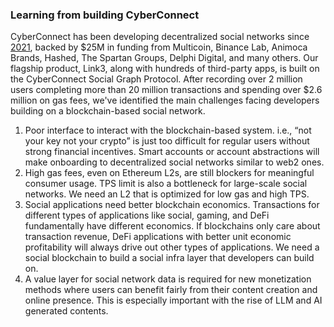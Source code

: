### Learning from building CyberConnect

CyberConnect has been developing decentralized social networks since [2021](https://mirror.xyz/cyberlab.eth/k3pL5s2G3Emdz2iguhypcY3HPJaZLkC7SNB8XjgPkm0), backed by $25M in funding from Multicoin, Binance Lab, Animoca Brands, Hashed, The Spartan Groups, Delphi Digital, and many others. Our flagship product, Link3, along with hundreds of third-party apps, is built on the CyberConnect Social Graph Protocol. After recording over 2 million users completing more than 20 million transactions and spending over $2.6 million on gas fees, we've identified the main challenges facing developers building on a blockchain-based social network.

1. Poor interface to interact with the blockchain-based system. i.e., “not your key not your crypto” is just too difficult for regular users without strong financial incentives. Smart accounts or account abstractions will make onboarding to decentralized social networks similar to web2 ones.
2. High gas fees, even on Ethereum L2s, are still blockers for meaningful consumer usage. TPS limit is also a bottleneck for large-scale social networks. We need an L2 that is optimized for low gas and high TPS.
3. Social applications need better blockchain economics. Transactions for different types of applications like social, gaming, and DeFi fundamentally have different economics. If blockchains only care about transaction revenue, DeFi applications with better unit economic profitability will always drive out other types of applications. We need a social blockchain to build a social infra layer that developers can build on.
4. A value layer for social network data is required for new monetization methods where users can benefit fairly from their content creation and online presence. This is especially important with the rise of LLM and AI generated contents.
